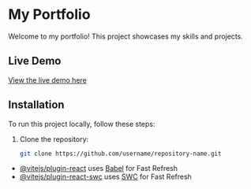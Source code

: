 # My Portfolio

Welcome to my portfolio! This project showcases my skills and projects.

## Live Demo
[View the live demo here](https://username.github.io/repository-name)

## Installation
To run this project locally, follow these steps:

1. Clone the repository:
   ```bash
   git clone https://github.com/username/repository-name.git

- [@vitejs/plugin-react](https://github.com/vitejs/vite-plugin-react/blob/main/packages/plugin-react/README.md) uses [Babel](https://babeljs.io/) for Fast Refresh
- [@vitejs/plugin-react-swc](https://github.com/vitejs/vite-plugin-react-swc) uses [SWC](https://swc.rs/) for Fast Refresh
